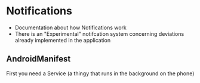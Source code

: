 # Notifications
* Documentation about how Notifications work
* There is an "Experimental" notifcation system concerning deviations already implemented in the application

## AndroidManifest
First you need a Service (a thingy that runs in the background on the phone)
